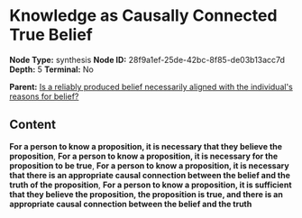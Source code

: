 # Knowledge as Causally Connected True Belief

**Node Type:** synthesis
**Node ID:** 28f9a1ef-25de-42bc-8f85-de03b13acc7d
**Depth:** 5
**Terminal:** No

**Parent:** [Is a reliably produced belief necessarily aligned with the individual's reasons for belief?](is-a-reliably-produced-belief-necessarily-aligned-with-the-individuals-reasons-for-belief-antithesis-719c465f-0034-451f-b0a0-7ba6ee5f06f9.md)

## Content

**For a person to know a proposition, it is necessary that they believe the proposition**, **For a person to know a proposition, it is necessary for the proposition to be true**, **For a person to know a proposition, it is necessary that there is an appropriate causal connection between the belief and the truth of the proposition**, **For a person to know a proposition, it is sufficient that they believe the proposition, the proposition is true, and there is an appropriate causal connection between the belief and the truth**
